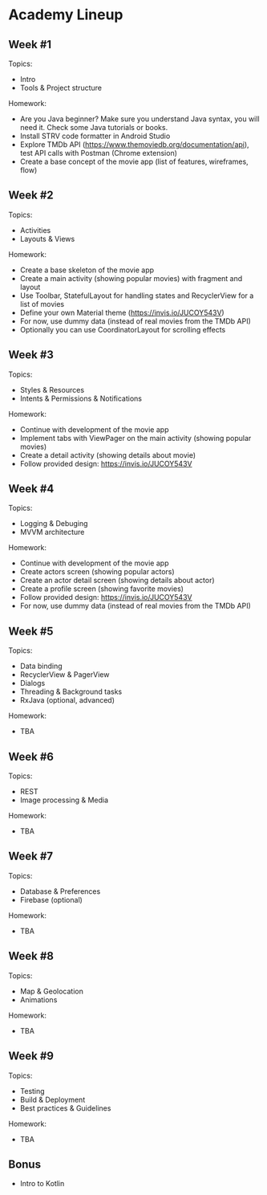 Academy Lineup
==============


Week #1
-------

Topics:

- Intro
- Tools & Project structure

Homework:

- Are you Java beginner? Make sure you understand Java syntax, you will need it. Check some Java tutorials or books.
- Install STRV code formatter in Android Studio
- Explore TMDb API (https://www.themoviedb.org/documentation/api), test API calls with Postman (Chrome extension)
- Create a base concept of the movie app (list of features, wireframes, flow)


Week #2
-------

Topics:

- Activities
- Layouts & Views

Homework:

- Create a base skeleton of the movie app
- Create a main activity (showing popular movies) with fragment and layout
- Use Toolbar, StatefulLayout for handling states and RecyclerView for a list of movies
- Define your own Material theme (https://invis.io/JUCOY543V)
- For now, use dummy data (instead of real movies from the TMDb API)
- Optionally you can use CoordinatorLayout for scrolling effects


Week #3
-------

Topics:

- Styles & Resources
- Intents & Permissions & Notifications

Homework:

- Continue with development of the movie app
- Implement tabs with ViewPager on the main activity (showing popular movies)
- Create a detail activity (showing details about movie)
- Follow provided design: https://invis.io/JUCOY543V


Week #4
-------

Topics:

- Logging & Debuging
- MVVM architecture

Homework:

- Continue with development of the movie app
- Create actors screen (showing popular actors)
- Create an actor detail screen (showing details about actor)
- Create a profile screen (showing favorite movies)
- Follow provided design: https://invis.io/JUCOY543V
- For now, use dummy data (instead of real movies from the TMDb API)


Week #5
-------

Topics:

- Data binding
- RecyclerView & PagerView
- Dialogs
- Threading & Background tasks
- RxJava (optional, advanced)

Homework:

- TBA


Week #6
-------

Topics:

- REST
- Image processing & Media

Homework:

- TBA


Week #7
-------

Topics:

- Database & Preferences
- Firebase (optional)

Homework:

- TBA


Week #8
-------

Topics:

- Map & Geolocation
- Animations

Homework:

- TBA


Week #9
-------

Topics:

- Testing
- Build & Deployment
- Best practices & Guidelines

Homework:

- TBA


Bonus
-----

- Intro to Kotlin
